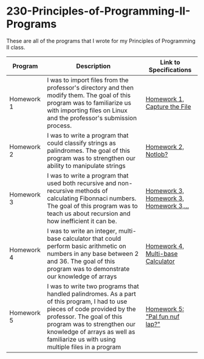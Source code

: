 # 230-Principles-of-Programming-II-Programs
These are all of the programs that I wrote for my Principles of Programming II class.

Program | Description | Link to Specifications
------- | ----------- | ----------------------
Homework 1 | I was to import files from the professor's directory and then modify them.  The goal of this program was to familiarize us with importing files on Linux and the professor's submission process. | [Homework 1, Capture the File](http://mirkwood.cs.edinboro.edu/~bennett/class/csci230/spring2018/hw/one.html)
Homework 2 | I was to write a program that could classify strings as palindromes.  The goal of this program was to strengthen our ability to manipulate strings | [Homework 2, Notlob?](http://mirkwood.cs.edinboro.edu/~bennett/class/csci230/spring2018/hw/two.html)
Homework 3 | I was to write a program that used both recursive and non-recursive methods of calculating Fibonnaci numbers.  The goal of this program was to teach us about recursion and how inefficient it can be. | [Homework 3, Homework 3, Homework 3,...](http://mirkwood.cs.edinboro.edu/~bennett/class/csci230/spring2018/hw/three/index.html)
Homework 4 | I was to write an integer, multi-base calculator that could perform basic arithmetic on numbers in any base between 2 and 36.  The goal of this program was to demonstrate our knowledge of arrays | [Homework 4, Multi-base Calculator](http://mirkwood.cs.edinboro.edu/~bennett/class/csci230/spring2018/hw/four/four.html)
Homework 5 | I was to write two programs that handled palindromes.  As a part of this program, I had to use pieces of code provided by the professor.  The goal of this program was to strengthen our knowledge of arrays as well as familiarize us with using multiple files in a program | [Homework 5: "Pal fun nuf lap?"](http://mirkwood.cs.edinboro.edu/~bennett/class/csci230/spring2018/hw/five/index.html)

